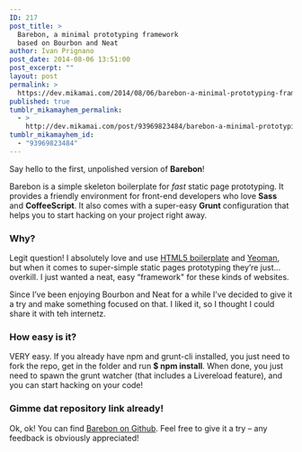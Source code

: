 ```yaml
---
ID: 217
post_title: >
  Barebon, a minimal prototyping framework
  based on Bourbon and Neat
author: Ivan Prignano
post_date: 2014-08-06 13:51:00
post_excerpt: ""
layout: post
permalink: >
  https://dev.mikamai.com/2014/08/06/barebon-a-minimal-prototyping-framework-based-on/
published: true
tumblr_mikamayhem_permalink:
  - >
    http://dev.mikamai.com/post/93969823484/barebon-a-minimal-prototyping-framework-based-on
tumblr_mikamayhem_id:
  - "93969823484"
---
```

<p>Say hello to the first, unpolished version of <strong>Barebon</strong>!</p>
<p>Barebon is a simple skeleton boilerplate for <em>fast</em> static page prototyping. It provides a friendly environment for front-end developers who love <strong>Sass</strong> and <strong>CoffeeScript</strong>. It also comes with a super-easy <strong>Grunt</strong> configuration that helps you to start hacking on your project right away.</p>
<h3>Why?</h3>
<p>Legit question! I absolutely love and use <a href="http://html5boilerplate.com/" target="_blank">HTML5 boilerplate</a> and <a href="http://yeoman.io/">Yeoman</a>, but when it comes to super-simple static pages prototyping they&rsquo;re just&hellip; overkill. I just wanted a neat, easy &ldquo;framework&quot; for these kinds of websites.</p>
<p>Since I&rsquo;ve been enjoying Bourbon and Neat for a while I&rsquo;ve decided to give it a try and make something focused on that. I liked it, so I thought I could share it with teh internetz.</p>
<h3>How easy is it?</h3>
<p>VERY easy. If you already have npm and grunt-cli installed, you just need to fork the repo, get in the folder and run <strong>$ npm install</strong>. When done, you just need to spawn the grunt watcher (that includes a Livereload feature), and you can start hacking on your code! </p>
<h3>Gimme dat repository link already!</h3>
<p>Ok, ok! You can find <a href="https://github.com/iprignano/barebon" target="_blank">Barebon on Github</a>. Feel free to give it a try – any feedback is obviously appreciated!</p>